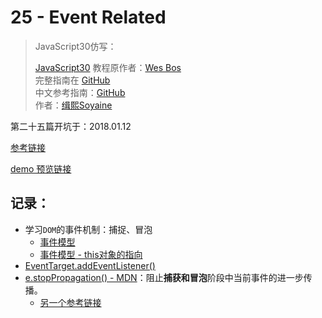 # 25 - Event Related

> JavaScript30仿写：
>
> [JavaScript30](https://javascript30.com) 教程原作者：[Wes Bos](https://github.com/wesbos)    
> 完整指南在 [GitHub](https://github.com/wesbos/JavaScript30)  
> 中文参考指南：[GitHub](https://github.com/soyaine/JavaScript30)  
> 作者：[缉熙Soyaine](https://github.com/soyaine)

第二十五篇开坑于：2018.01.12

[参考链接](https://github.com/soyaine/JavaScript30/tree/master/25%20-%20Event%20Related)

[demo 预览链接](https://hehe1111.github.io/js_demo/js30/25%20-%20Event%20Related/)

## 记录：
- 学习`DOM`的事件机制：捕捉、冒泡
    - [事件模型](http://javascript.ruanyifeng.com/dom/event.html)
    - [事件模型 - this对象的指向](http://javascript.ruanyifeng.com/dom/event.html#toc8)
- [EventTarget.addEventListener()](https://developer.mozilla.org/zh-CN/docs/Web/API/EventTarget/addEventListener)
- [e.stopPropagation() - MDN](https://developer.mozilla.org/zh-CN/docs/Web/API/Event/stopPropagation)：阻止**捕获和冒泡**阶段中当前事件的进一步传播。
    - [另一个参考链接](http://javascript.ruanyifeng.com/dom/event.html#toc18)
